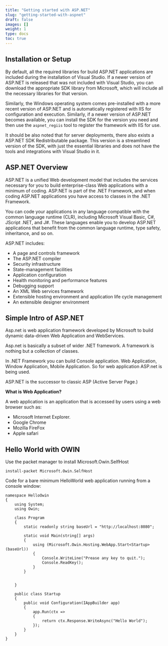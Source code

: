 ```yaml
---
title: "Getting started with ASP.NET"
slug: "getting-started-with-aspnet"
draft: false
images: []
weight: 1
type: docs
toc: true
---
```


## Installation or Setup
By default, all the required libraries for build ASP.NET applications are included during the installation of Visual Studio. If a newer version of ASP.NET is released that was not included with Visual Studio, you can download the appropriate SDK library from Microsoft, which will include all the necessary libraries for that version.

Similarly, the Windows operating system comes pre-installed with a more recent version of ASP.NET and is automatically registered with IIS for configuration and execution. Similarly, if a newer version of ASP.NET becomes available, you can install the SDK for the version you need and then use the `aspnet_regiis` tool to register the framework with IIS for use.

It should be also noted that for server deployments, there also exists a ASP.NET SDK Redistributable package. This version is a streamlined version of the SDK, with just the essential libraries and does not have the tools and integrations with Visual Studio in it.

## ASP.NET Overview
ASP.NET is a unified Web development model that includes the services necessary for you to build enterprise-class Web applications with a minimum of coding. ASP.NET is part of the .NET Framework, and when coding ASP.NET applications you have access to classes in the .NET Framework. 

You can code your applications in any language compatible with the common language runtime (CLR), including Microsoft Visual Basic, C#, JScript .NET, and J#. These languages enable you to develop ASP.NET applications that benefit from the common language runtime, type safety, inheritance, and so on.

ASP.NET includes:

 - A page and controls framework 
 - The ASP.NET compiler 
 - Security infrastructure 
 - State-management facilities 
 - Application configuration
 - Health monitoring and performance features 
 - Debugging support 
 - An XML Web services framework  
 - Extensible hosting environment and
   application life cycle management
 - An extensible designer environment

## Simple Intro of ASP.NET
Asp.net is  web application framework developed by Microsoft to build dynamic data-driven Web Application and WebServices.

Asp.net  is basically a subset of wider .NET framework. A framework is nothing but a collection of classes. 

In .NET Framework you can build Console application. Web Application, Window Application, Mobile Application. So for web application ASP.net is being used.

ASP.NET is the successor to classic ASP (Active Server Page.) 

**What is Web Application?**

  A web application is an application that is accessed by users using a web browser such as:
  - Microsoft Internet Explorer.
  - Google Chrome
  - Mozilla FireFox
  - Apple safari

## Hello World with OWIN
Use the packet manager to install Microsoft.Owin.SelfHost

    install-packet Microsoft.Owin.SelfHost


Code for a bare minimum HelloWorld web application running from a console window:

    namespace HelloOwin
    {
        using System;
        using Owin;
    
        class Program
        {
            static readonly string baseUrl = "http://localhost:8080";
    
            static void Main(string[] args)
            {
                using (Microsoft.Owin.Hosting.WebApp.Start<Startup>(baseUrl))
                {
                    Console.WriteLine("Prease any key to quit.");
                    Console.ReadKey();
                }
            }
    
            
        }
    
        public class Startup
        {
            public void Configuration(IAppBuilder app)
            {
                app.Run(ctx =>
                {
                    return ctx.Response.WriteAsync("Hello World");
                });
            }
        }
    }



